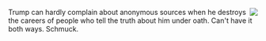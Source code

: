 <img src="http://scripting.com/images/2020/09/05/fauci.png" border="0" align="right">Trump can hardly complain about anonymous sources when he destroys the careers of people who tell the truth about him under oath. Can't have it both ways. Schmuck.
